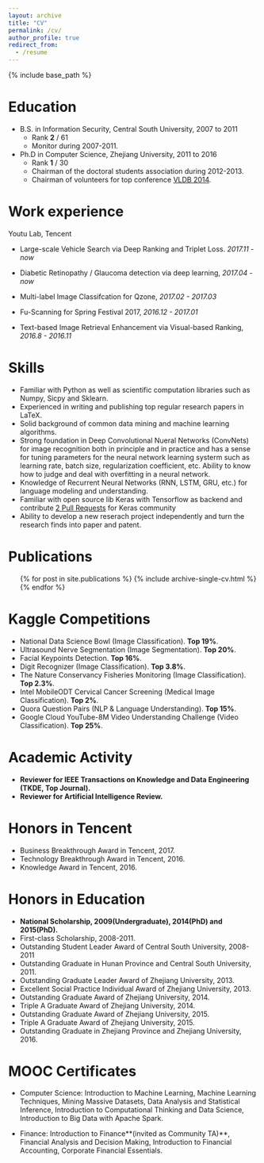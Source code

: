 ```yaml
---
layout: archive
title: "CV"
permalink: /cv/
author_profile: true
redirect_from:
  - /resume
---
```


{% include base_path %}

Education
======
* B.S. in Information Security, Central South University, 2007 to 2011
	* Rank **2** / 61
	* Monitor during 2007-2011.
* Ph.D in Computer Science, Zhejiang University, 2011 to 2016
	* Rank **1** / 30
	* Chairman of the doctoral students association during 2012-2013.
	* Chairman of volunteers for top conference [VLDB 2014](vldb.org/2014).

Work experience
======
Youtu Lab, Tencent

* Large-scale Vehicle Search via Deep Ranking and Triplet Loss. <i>2017.11 - now</i>

* Diabetic Retinopathy / Glaucoma detection via deep learning, <i> 2017.04 - now</i>

* Multi-label Image Classifcation for Qzone, <i>2017.02 - 2017.03</i>

* Fu-Scanning for Spring Festival 2017, <i>2016.12 - 2017.01</i>

* Text-based Image Retrieval Enhancement via Visual-based Ranking, <i>2016.8 - 2016.11</i>


Skills
======
* Familiar with Python as well as scientific computation libraries such as Numpy, Sicpy and Sklearn.
* Experienced in writing and publishing top regular research papers in LaTeX.
* Solid background of common data mining and machine learning algorithms.
* Strong foundation in Deep Convolutional Nueral Networks (ConvNets) for image recognition both in principle and in practice and has a sense for tuning parameters for the neural network learning systerm such as learning rate, batch size, regularization coefficient, etc. Ability to know how to judge and deal with overfitting in a neural network.
* Knowledge of Recurrent Neural Networks (RNN, LSTM, GRU, etc.) for language modeling and understanding.
* Familiar with open source lib Keras with Tensorflow as backend and contribute [2 Pull Requests](https://github.com/fchollet/keras/pull/2793) for Keras community
* Ability to develop a new reserach project independently and turn the research finds into paper and patent.

Publications
======
  <ul>{% for post in site.publications %}
    {% include archive-single-cv.html %}
  {% endfor %}</ul>

Kaggle Competitions
======
* National Data Science Bowl (Image Classification). **Top 19%**.
* Ultrasound Nerve Segmentation (Image Segmentation). **Top 20%**.
* Facial Keypoints Detection. **Top 16%**.
* Digit Recognizer (Image Classification). **Top 3.8%**.
* The Nature Conservancy Fisheries Monitoring (Image Classification). **Top 2.3%**.
* Intel MobileODT Cervical Cancer Screening (Medical Image Classification). **Top 2%**.
* Quora Question Pairs (NLP & Language Understanding). **Top 15%**.
* Google Cloud YouTube-8M Video Understanding Challenge (Video Classification). **Top 25%**.

Academic Activity
======
* **Reviewer for IEEE Transactions on Knowledge and Data Engineering (TKDE, Top Journal).**
* **Reviewer for Artificial Intelligence Review.**

Honors in Tencent
======
* Business Breakthrough Award in Tencent, 2017.
* Technology Breakthrough Award in Tencent, 2016.
* Knowledge Award in Tencent, 2016.

Honors in Education
======
* **National Scholarship, 2009(Undergraduate), 2014(PhD) and 2015(PhD).**
* First-class Scholarship, 2008-2011.
* Outstanding Student Leader Award of Central South University, 2008-2011
* Outstanding Graduate in Hunan Province and Central South University, 2011.
* Outstanding Graduate Leader Award of Zhejiang University, 2013.
* Excellent Social Practice Individual Award of Zhejiang University, 2013.
* Outstanding Graduate Award of Zhejiang University, 2014.
* Triple A Graduate Award of Zhejiang University, 2014.
* Outstanding Graduate Award of Zhejiang University, 2015.
* Triple A Graduate Award of Zhejiang University, 2015.
* Outstanding Graduate in Zhejiang Province and Zhejiang University, 2016.

MOOC Certificates
======
* Computer Science: Introduction to Machine Learning, Machine Learning Techniques, Mining Massive Datasets, Data Analysis and Statistical Inference, Introduction to Computational Thinking and Data Science, Introduction to Big Data with Apache Spark.

* Finance: Introduction to Finance**(invited as Community TA)**, Financial Analysis and Decision Making, Introduction to Financial Accounting, Corporate Financial Essentials.
